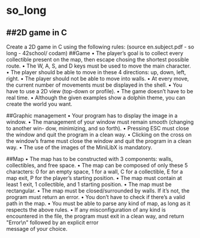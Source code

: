 # so_long
##2D game in C
--------------
Create a 2D game in C using the following rules:
(source en.subject.pdf - so long - 42school/ codam)
##Game
• The player’s goal is to collect every collectible present on the map, then escape chosing the shortest possible route.
• The W, A, S, and D keys must be used to move the main character.
• The player should be able to move in these 4 directions: up, down, left, right.
• The player should not be able to move into walls.
• At every move, the current number of movements must be displayed in the shell.
• You have to use a 2D view (top-down or profile).
• The game doesn’t have to be real time.
• Although the given examples show a dolphin theme, you can create the world you want.

##Graphic management
• Your program has to display the image in a window.
• The management of your window must remain smooth (changing to another win-
  dow, minimizing, and so forth).
• Pressing ESC must close the window and quit the program in a clean way.
• Clicking on the cross on the window’s frame must close the window and quit the program in a clean way.
• The use of the images of the MiniLibX is mandatory.

##Map
• The map has to be constructed with 3 components: walls, collectibles, and free
  space.
• The map can be composed of only these 5 characters: 
  0 for an empty space,
  1 for a wall,
  C for a collectible,
  E for a map exit,
  P for the player’s starting position.
• The map must contain at least 1 exit, 1 collectible, and 1 starting position.
• The map must be rectangular.
• The map must be closed/surrounded by walls. If it’s not, the program must return an error.
• You don’t have to check if there’s a valid path in the map.
• You must be able to parse any kind of map, as long as it respects the above rules.
• If any misconfiguration of any kind is encountered in the file, the program must exit in a clean way, and return "Error\n" followed by an explicit error      
  message of your choice.
